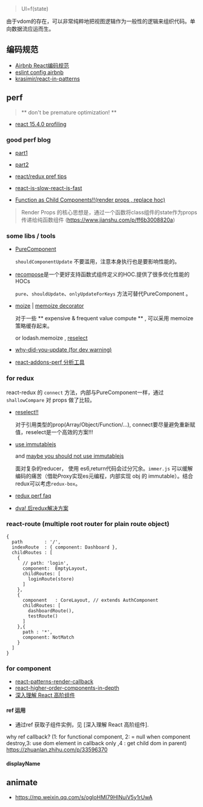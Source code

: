 > UI=f(state)

由于vdom的存在，可以非常纯粹地把视图逻辑作为一般性的逻辑来组织代码。单向数据流应运而生。

## 编码规范

- [Airbnb React编码规范](https://zhuanlan.zhihu.com/p/20616464)
- [eslint config airbnb](https://github.com/airbnb/javascript/tree/master/packages/eslint-config-airbnb)
- [krasimir/react-in-patterns](https://github.com/krasimir/react-in-patterns)


## perf

> ** don't be premature optimization! **

- [react 15.4.0 profiling](https://facebook.github.io/react/blog/2016/11/16/react-v15.4.0.html#profiling-components-with-chrome-timeline)

### good perf blog

- [part1](http://benchling.engineering/performance-engineering-with-react/)
- [part2](http://benchling.engineering/deep-dive-react-perf-debugging/)

- [react/redux pref tips](https://medium.com/@arikmaor/react-redux-performance-tuning-tips-cef1a6c50759)
- [react-is-slow-react-is-fast](https://marmelab.com/blog/2017/02/06/react-is-slow-react-is-fast.html)
- [Function as Child Components!!(render props , replace hoc)](https://m.okjike.com/messages/5a843f1924b3cd00119a6ea3?username=9b5080c9-39df-4b6c-be7f-92a9b48872f0)

> Render Props 的核心思想是，通过一个函数将class组件的state作为props传递给纯函数组件 (https://www.jianshu.com/p/ff6b3008820a)


### some libs / tools

  - [PureComponent]()

    `shouldComponentUpdate` 不要滥用，注意本身执行也是要影响性能的。

  - [recompose](https://github.com/acdlite/recompose)是一个更好支持函数式组件定义的HOC.提供了很多优化性能的HOCs

    `pure`、`shouldUpdate`、`onlyUpdateForKeys` 方法可替代PureComponent 。

  - [moize](https://github.com/planttheidea/moize#usage-with-functional-react-components) | [memoize decorator](https://github.com/andreypopp/memoize-decorator)

    对于一些 ** expensive & frequent value compute ** , 可以采用 memoize 策略缓存起来。

    or  lodash.memoize , [reselect]()


  - [why-did-you-update (for dev warning)](https://github.com/garbles/why-did-you-update)

  - [react-addons-perf 分析工具](https://facebook.github.io/react/docs/perf.html)


### for redux

  react-redux 的 `connect` 方法，内部与PureComponent一样，通过 `shallowCompare` 对 props 做了比较。

  - [reselect!!](https://github.com/reactjs/reselect)

    对于引用类型的prop(Array/Object/Function/...), connect要尽量避免重新赋值，reselect是一个高效的方案!!!

  - [use immutablejs](http://redux.js.org/docs/recipes/UsingImmutableJS.html)

    and [maybe you should not use immutablejs](https://wecodetheweb.com/2016/02/12/immutable-javascript-using-es6-and-beyond/)

    面对复杂的reducer， 使用 es6,return代码会过分冗余。`immer.js` 可以缓解编码的痛苦（借助Proxy实现es元编程，内部实现 obj 的 immutable）。结合redux可以考虑`redux-box`。


  - [redux perf faq](http://redux.js.org/docs/faq/Performance.html)

  - [dva! 后redux解决方案](https://github.com/dvajs/dva)


### react-route  (multiple root router for plain route object)

```
{
  path        : '/',
  indexRoute  : { component: Dashboard },
  childRoutes : [
    {
      // path: 'login',
      component:  EmptyLayout,
      childRoutes: [
        loginRoute(store)
      ]
    },
    {
      component   : CoreLayout, // extends AuthComponent
      childRoutes: [
        dashboardRoute(),
        testRoute()
      ]
    },{
      path : '*',
      component: NotMatch
    }
  ]
}
```


### for component

- [react-patterns-render-callback](https://leoasis.github.io/posts/2017/03/27/react-patterns-render-callback)
- [react-higher-order-components-in-depth](https://medium.com/@franleplant/react-higher-order-components-in-depth-cf9032ee6c3e)
- [深入理解 React 高阶组件](https://mp.weixin.qq.com/s?__biz=MzAwNTAzMjcxNg==&mid=2651424813&idx=1&sn=71407be9eba05e951d8731e29dc82154&chksm=80dff64eb7a87f588c9170ce9b3ff7d3ae8c081fe841c3c2cde193a14e36e739aa5bbd7a53f6&mpshare=1&scene=1&srcid=0112FGt5IqX01nKgBqk7D1YY&key=de9885d92edfb0d73d7d79564c0ca2f1303ed4ea9cf995ed2df14d37b5931b5e4a76e5cae1c2de187380ebbdb79302459e0a81c00980905659fe50e6c2af72c8ee4558a1cda2b2997c3a8f0677c48ea5&ascene=0&uin=MjA0ODAxOTEwMw%3D%3D&devicetype=iMac+MacBookPro12%2C1+OSX+OSX+10.12.2+build(16C67)&version=12010210&nettype=WIFI&fontScale=100&pass_ticket=AXtjIp9xosyMvsOYoXCvywGQhDuBDUj4cNfGNkV5%2FEUcfgFq0r%2BR%2Bx8gdmvSn86k)


#### ref 运用

- 通过ref 获取子组件实例，见 [深入理解 React 高阶组件].

 why ref callback? (1: for  functional component, 2: = null  when component destroy,3: use dom element in callback only ,4 : get child dom in parent)
 https://zhuanlan.zhihu.com/p/33596370



#### displayName



## animate

- https://mp.weixin.qq.com/s/ogIoHMI79HINuiV5y1rUwA


